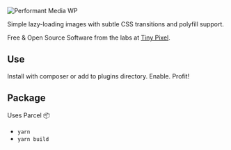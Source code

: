 ![Performant Media WP](https://raw.githubusercontent.com/pixelcollective/wp-performant-media/master/screenshot.png)

Simple lazy-loading images with subtle CSS transitions and polyfill support.

Free & Open Source Software from the labs at [Tiny Pixel](https://tinypixel.io).

## Use

Install with composer or add to plugins directory. Enable. Profit!

## Package

Uses Parcel 📦

- `yarn`
- `yarn build`